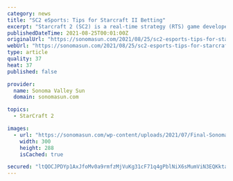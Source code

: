 ```yaml
---
category: news
title: "SC2 eSports: Tips for Starcraft II Betting"
excerpt: "Starcraft 2 (SC2) is a real-time strategy (RTS) game developed by Blizzard Entertainment. Two opposing players face each other in a race for resources. Each side chooses one of three species known as Terrans, Protoss and Zerg. The aim is to prepare the ..."
publishedDateTime: 2021-08-25T00:01:00Z
originalUrl: "https://sonomasun.com/2021/08/25/sc2-esports-tips-for-starcraft-ii-betting/"
webUrl: "https://sonomasun.com/2021/08/25/sc2-esports-tips-for-starcraft-ii-betting/"
type: article
quality: 37
heat: 37
published: false

provider:
  name: Sonoma Valley Sun
  domain: sonomasun.com

topics:
  - StarCraft 2

images:
  - url: "https://sonomasun.com/wp-content/uploads/2021/07/Final-Sonoma-Sun-2021-RWB-Digital-Ad.jpg"
    width: 300
    height: 288
    isCached: true

secured: "ltQOCJPDYp1AxJfoMv0a9rmfzMjVuKg31cF71q4gPblNiX6sMumViN3EQKktarBwn5B5Zz8GVLNRuRSfAVW7BDym/m3UAXY4t8R/bkfrrlmfoApz6AtyGSq4Df25/3lAxzFR3EuJrbAxjQ0vD309gNusXha3p+uI+2K6b/tmC+zZFzOPgTCLiqjFoM+DvN+89tXqo1tndXcKZHUa3kH9x5JcKUNouzSR3RUyKceI1L9fhStnV4jih54/CoULT7WpxH1b6pGvH2+mdrBqWXK++3u0sub/Go8oeCUOQGazHCGIaBM6vujeu0cragwKJDH86YX6k5W7ZKiAvaLsoTwRhBG6MvP2Ls64yjhbDd/5SIE=;zJljb7Pc5aMbaonPXusQDw=="
---
```


